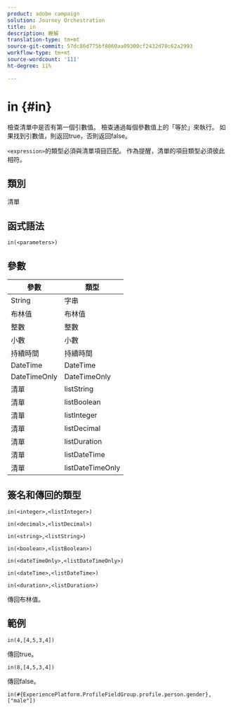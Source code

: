 ```yaml
---
product: adobe campaign
solution: Journey Orchestration
title: in
description: 瞭解
translation-type: tm+mt
source-git-commit: 57dc86d775bf8860aa09300cf2432d70c62a2993
workflow-type: tm+mt
source-wordcount: '111'
ht-degree: 11%

---
```



# in {#in}

檢查清單中是否有第一個引數值。 檢查通過每個參數值上的「等於」來執行。 如果找到引數值，則返回true，否則返回false。

`<expression>`的類型必須與清單項目匹配。 作為提醒，清單的項目類型必須彼此相符。

## 類別

清單

## 函式語法

`in(<parameters>)`

## 參數

| 參數 | 類型 |
|-----------|------------------|
| String | 字串 |
| 布林值 | 布林值 |
| 整數 | 整數 |
| 小數 | 小數 |
| 持續時間 | 持續時間 |
| DateTime | DateTime |
| DateTimeOnly | DateTimeOnly |
| 清單 | listString |
| 清單 | listBoolean |
| 清單 | listInteger |
| 清單 | listDecimal |
| 清單 | listDuration |
| 清單 | listDateTime |
| 清單 | listDateTimeOnly |

## 簽名和傳回的類型

`in(<integer>,<listInteger>)`

`in(<decimal>,<listDecimal>)`

`in(<string>,<listString>)`

`in(<boolean>,<listBoolean>)`

`in(<dateTimeOnly>,<listDateTimeOnly>)`

`in(<dateTime>,<listDateTime>)`

`in(<duration>,<listDuration>)`

傳回布林值。

## 範例

`in(4,[4,5,3,4])`

傳回true。

`in(8,[4,5,3,4])`

傳回false。

`in(#{ExperiencePlatform.ProfileFieldGroup.profile.person.gender}, ["male"])`
